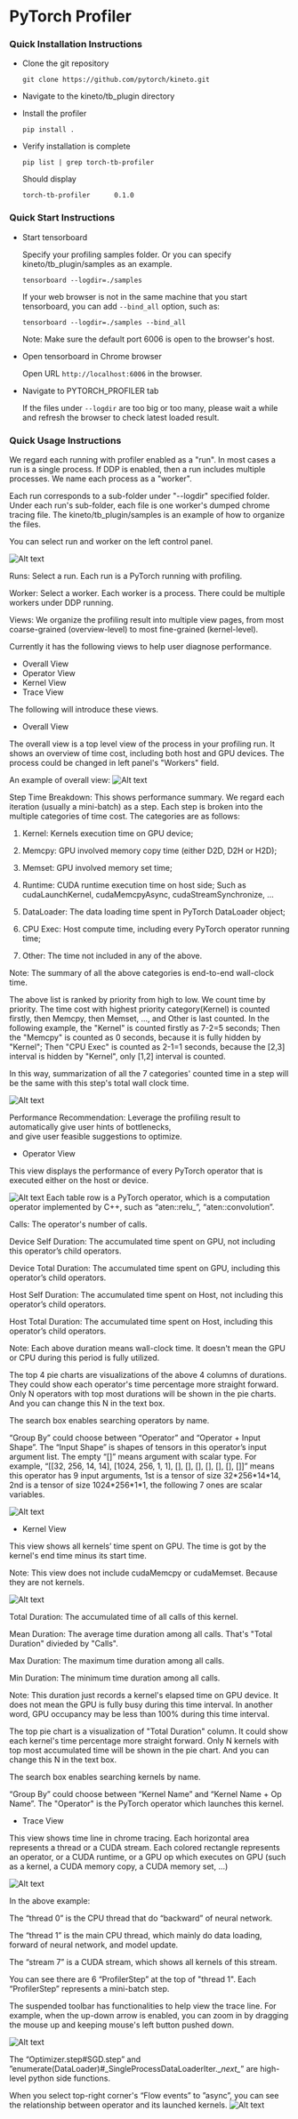 # PyTorch Profiler

### Quick Installation Instructions

* Clone the git repository

  `git clone https://github.com/pytorch/kineto.git`

* Navigate to the kineto/tb_plugin directory

* Install the profiler

  `pip install .`

* Verify installation is complete

  `pip list | grep torch-tb-profiler`

  Should display

  `torch-tb-profiler      0.1.0`


### Quick Start Instructions

* Start tensorboard

  Specify your profiling samples folder.
  Or you can specify kineto/tb_plugin/samples as an example.

  `tensorboard --logdir=./samples`

  If your web browser is not in the same machine that you start tensorboard,
  you can add `--bind_all` option, such as:

  `tensorboard --logdir=./samples --bind_all`

  Note: Make sure the default port 6006 is open to the browser's host.

* Open tensorboard in Chrome browser

  Open URL `http://localhost:6006` in the browser.

* Navigate to PYTORCH_PROFILER tab

  If the files under `--logdir` are too big or too many, 
  please wait a while and refresh the browser to check latest loaded result.

### Quick Usage Instructions

We regard each running with profiler enabled as a "run".
In most cases a run is a single process. If DDP is enabled, then a run includes multiple processes.
We name each process as a "worker".

Each run corresponds to a sub-folder under "--logdir" specified folder.
Under each run's sub-folder, each file is one worker's dumped chrome tracing file.
The kineto/tb_plugin/samples is an example of how to organize the files.

You can select run and worker on the left control panel.
   
![Alt text](https://github.com/pytorch/kineto/blob/tb_plugin/tb_plugin/docs/images/control_panel.PNG)

Runs: Select a run. Each run is a PyTorch running with profiling.

Worker: Select a worker. Each worker is a process. There could be multiple workers under DDP running.

Views: We organize the profiling result into multiple view pages, 
from most coarse-grained (overview-level) to most fine-grained (kernel-level).

Currently it has the following views to help user diagnose performance.
- Overall View
- Operator View
- Kernel View
- Trace View

The following will introduce these views.

* Overall View

The overall view is a top level view of the process in your profiling run. 
It shows an overview of time cost, including both host and GPU devices.
The process could be changed in left panel's "Workers" field.

An example of overall view:
![Alt text](https://github.com/pytorch/kineto/blob/tb_plugin/tb_plugin/docs/images/overall_view.PNG)

Step Time Breakdown: This shows performance summary. We regard each iteration (usually a mini-batch) as a step. 
Each step is broken into the multiple categories of time cost. The categories are as follows:

1. Kernel: Kernels execution time on GPU device;

2. Memcpy: GPU involved memory copy time (either D2D, D2H or H2D);

3. Memset: GPU involved memory set time;

4. Runtime: CUDA runtime execution time on host side; 
Such as cudaLaunchKernel, cudaMemcpyAsync, cudaStreamSynchronize, ...

5. DataLoader: The data loading time spent in PyTorch DataLoader object;

6. CPU Exec: Host compute time, including every PyTorch operator running time;

7. Other: The time not included in any of the above.

Note: The summary of all the above categories is end-to-end wall-clock time.
 
The above list is ranked by priority from high to low. We count time by priority.
The time cost with highest priority category(Kernel) is counted firstly, 
then Memcpy, then Memset, ...,  and Other is last counted. 
In the following example, the "Kernel" is counted firstly as 7-2=5 seconds; 
Then the "Memcpy" is counted as 0 seconds, because it is fully hidden by "Kernel"; 
Then "CPU Exec" is counted as 2-1=1 seconds, because the [2,3] interval is hidden by "Kernel", only [1,2] interval is counted.

In this way, summarization of all the 7 categories' counted time in a step 
will be the same with this step's total wall clock time.
     
![Alt text](https://github.com/pytorch/kineto/blob/tb_plugin/tb_plugin/docs/images/time_breakdown_priority.PNG)

Performance Recommendation: Leverage the profiling result to automatically give user hints of bottlenecks,  
and give user feasible suggestions to optimize. 
 
* Operator View

This view displays the performance of every PyTorch operator that is executed either on the host or device.

![Alt text](https://github.com/pytorch/kineto/blob/tb_plugin/tb_plugin/docs/images/operator_view.PNG)
Each table row is a PyTorch operator, which is a computation operator implemented by C++, 
such as “aten::relu_”, “aten::convolution”.

Calls: The operator's number of calls.

Device Self Duration: The accumulated time spent on GPU, not including this operator’s child operators.

Device Total Duration: The accumulated time spent on GPU, including this operator’s child operators.

Host Self Duration: The accumulated time spent on Host, not including this operator’s child operators.

Host Total Duration: The accumulated time spent on Host, including this operator’s child operators.

Note: Each above duration means wall-clock time. It doesn't mean the GPU or CPU during this period is fully utilized.

The top 4 pie charts are visualizations of the above 4 columns of durations. 
They could show each operator's time percentage more straight forward.
Only N operators with top most durations will be shown in the pie charts. And you can change this N in the text box. 

The search box enables searching operators by name.

“Group By” could choose between “Operator” and “Operator + Input Shape”. 
The “Input Shape” is shapes of tensors in this operator’s input argument list.
The empty “[]” means argument with scalar type. 
For example, “[[32, 256, 14, 14], [1024, 256, 1, 1], [], [], [], [], [], [], []]” 
means this operator has 9 input arguments, 
1st is a tensor of size 32\*256\*14\*14, 
2nd is a tensor of size 1024\*256\*1\*1, 
the following 7 ones are scalar variables.

![Alt text](https://github.com/pytorch/kineto/blob/tb_plugin/tb_plugin/docs/images/operator_view_group_by_inputshape.PNG)

* Kernel View

This view shows all kernels’ time spent on GPU. The time is got by the kernel's end time minus its start time. 

Note: This view does not include cudaMemcpy or cudaMemset. Because they are not kernels.

![Alt text](https://github.com/pytorch/kineto/blob/tb_plugin/tb_plugin/docs/images/kernel_view.PNG)

Total Duration: The accumulated time of all calls of this kernel.

Mean Duration: The average time duration among all calls. That's "Total Duration" divieded by "Calls".

Max Duration: The maximum time duration among all calls.

Min Duration: The minimum time duration among all calls.

Note: This duration just records a kernel's elapsed time on GPU device. 
It does not mean the GPU is fully busy during this time interval. 
In another word, GPU occupancy may be less than 100% during this time interval.

The top pie chart is a visualization of "Total Duration" column. 
It could show each kernel's time percentage more straight forward.
Only N kernels with top most accumulated time will be shown in the pie chart.
And you can change this N in the text box. 

The search box enables searching kernels by name.

“Group By” could choose between “Kernel Name” and “Kernel Name + Op Name”. 
The "Operator" is the PyTorch operator which launches this kernel.

* Trace View

This view shows time line in chrome tracing. Each horizontal area represents a thread or a CUDA stream.
Each colored rectangle represents an operator, or a CUDA runtime, or a GPU op which executes on GPU
(such as a kernel, a CUDA memory copy, a CUDA memory set, ...)

![Alt text](https://github.com/pytorch/kineto/blob/tb_plugin/tb_plugin/docs/images/trace_view.PNG)

In the above example:

The “thread 0” is the CPU thread that do “backward” of neural network.

The “thread 1” is the main CPU thread, which mainly do data loading, forward of neural network, and model update.

The “stream 7” is a CUDA stream, which shows all kernels of this stream.

You can see there are 6 “ProfilerStep” at the top of "thread 1". Each “ProfilerStep” represents a mini-batch step.

The suspended toolbar has functionalities to help view the trace line.
For example, when the up-down arrow is enabled, 
you can zoom in by dragging the mouse up and keeping mouse's left button pushed down.

![Alt text](https://github.com/pytorch/kineto/blob/tb_plugin/tb_plugin/docs/images/trace_view_one_step.PNG)

The “Optimizer.step#SGD.step” and ”enumerate(DataLoader)#_SingleProcessDataLoaderIter.\__next\__”
are high-level python side functions.

When you select top-right corner's “Flow events” to ”async”, 
you can see the relationship between operator and its launched kernels.
![Alt text](https://github.com/pytorch/kineto/blob/tb_plugin/tb_plugin/docs/images/trace_view_launch.PNG)
